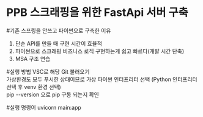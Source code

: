 <h1>PPB 스크래핑을 위한 FastApi 서버 구축</h1>

#기존 스프링을 안쓰고 파이썬으로 구축한 이유
1. 단순 API를 만들 때 구현 시간이 효율적
2. 파이썬으로 스크래핑 비즈니스 로직 구현하는게 쉽고 빠르다(개발 시간 단축)
3. MSA 구조 연습


#실행 방법
VSC로 해당 Git 불러오기<br>
가상환경도 모두 푸시한 상태이므로 가상 파이썬 인터프리터 선택 (Python 인터프리터 선택 후 venv 환경 선택)<br>
pip --version 으로 pip 구동 되는지 확인<br>

#실행 명령어
uvicorn main:app